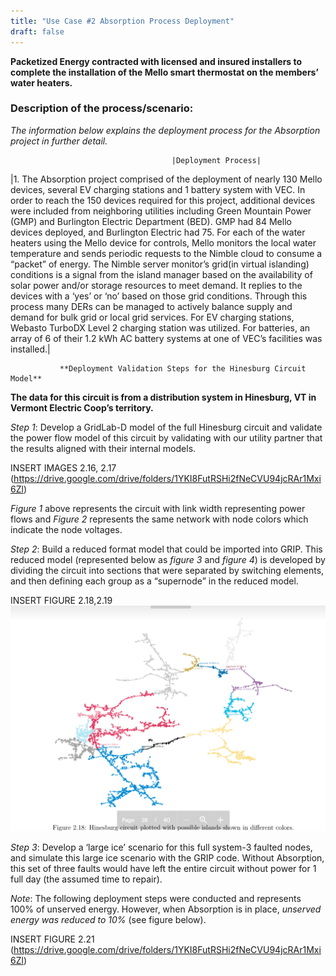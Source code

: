 ```yaml
---
title: "Use Case #2 Absorption Process Deployment"
draft: false
---
```

**Packetized Energy contracted with licensed and insured installers to complete the installation of the Mello smart thermostat on the members’ water heaters.**

### Description of the process/scenario:
*The information below explains the deployment process for the Absorption project in further detail.*

                                        |Deployment Process|                                         
|1. The Absorption project comprised of the deployment of nearly 130 Mello devices, several EV charging stations and 1 battery system with VEC.  In order to reach the 150 devices required for this project,  additional devices were included from neighboring utilities including Green Mountain Power (GMP) and Burlington Electric Department (BED). GMP had 84 Mello devices deployed, and Burlington Electric had 75. For each of the water heaters using the Mello device for controls, Mello monitors the local water temperature and sends periodic requests to the Nimble cloud to consume a “packet” of energy. The Nimble server monitor’s grid(in virtual islanding) conditions is a signal from the island manager based on the availability of solar power and/or storage resources to meet demand. It replies to the devices with a ‘yes’ or ‘no’ based on those grid conditions. Through this process many DERs can be managed to actively balance supply and demand for bulk grid or local grid services. For EV charging stations, Webasto TurboDX Level 2 charging station was utilized. For batteries, an array of 6 of their 1.2 kWh AC battery systems at one of VEC’s facilities was installed.|

               **Deployment Validation Steps for the Hinesburg Circuit Model**

**The data for this circuit is from a distribution system in Hinesburg, VT in Vermont Electric Coop’s territory.**

*Step 1*: Develop a GridLab-D model of the full Hinesburg circuit and validate the power flow model of this circuit by validating with our utility partner that the results aligned with their internal models.

INSERT IMAGES 2.16, 2.17
(https://drive.google.com/drive/folders/1YKI8FutRSHi2fNeCVU94jcRAr1Mxi6Zl)

 *Figure 1* above represents the circuit with link width representing power flows and *Figure 2* represents the same network with node colors which indicate the node voltages.

 *Step 2*: Build a reduced format model that could be imported into GRIP. This reduced model (represented below as *figure 3* and *figure 4*) is developed by dividing the circuit into sections that were separated by switching elements, and then defining each group as a “supernode” in the reduced model.

 INSERT FIGURE 2.18,2.19
 ![Figure 2.18](/AB_FIGURE2_18.png)



*Step 3*:  Develop a ‘large ice’ scenario for this full system-3 faulted nodes, and simulate this large ice scenario with the GRIP code. Without Absorption, this set of three faults would have left the entire circuit without power for 1 full day (the assumed time to repair).

*Note*: The following deployment steps were conducted and represents 100% of unserved energy. However, when Absorption is in place, *unserved energy was reduced to 10%* (see figure below).

INSERT FIGURE 2.21
(https://drive.google.com/drive/folders/1YKI8FutRSHi2fNeCVU94jcRAr1Mxi6Zl)
